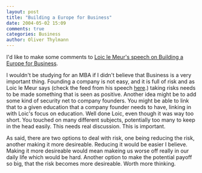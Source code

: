```yaml
---
layout: post
title: "Building a Europe for Business"
date: 2004-05-02 15:09
comments: true
categories: Business
author: Oliver Thylmann
---
```



I'd like to make some comments to [Loic le Meur's speech on Building a Europe for Business](http://www.loiclemeur.com/english/2004/05/video_clip_of_m.html). 

I wouldn't be studying for an MBA if I didn't believe that Business is a very important thing. Founding a company is not easy, and it is full of risk and as Loic le Meur says (check the feed from his speech [here](http://clients.world-television.com/worldeconomicforum_warsaw/_S12078.asp).) taking risks needs to be made something that is seen as positive. Another idea might be to add some kind of security net to company founders. You might be able to link that to a given education that a company founder needs to have, linking in with Loic's focus on education. Well done Loic, even though it was way too short. You touched on many different subjects, potentially too many to keep in the head easily. This needs real discussion. This is important. 

As said, there are two options to deal with risk, one being reducing the risk, another making it more desireable. Reducing it would be easier I believe. Making it more desireable would mean makeing us worse off really in our daily life which would be hard. Another option to make the potential payoff so big, that the risk becomes more desireable. Worth more thinking.

